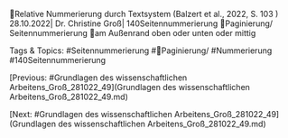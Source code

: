 Relative Nummerierung durch Textsystem
(Balzert et al., 2022, S. 103 )
28.10.2022| Dr. Christine Groß| 140Seitennummerierung
Paginierung/ Seitennummerierung 
am Außenrand oben oder unten oder mittig

   Tags & Topics:
   #Seitennummerierung
   #Paginierung/
   #Nummerierung
   #140Seitennummerierung

[Previous: #Grundlagen des wissenschaftlichen Arbeitens_Groß_281022_49](Grundlagen des wissenschaftlichen Arbeitens_Groß_281022_49.md)

[Next: #Grundlagen des wissenschaftlichen Arbeitens_Groß_281022_49](Grundlagen des wissenschaftlichen Arbeitens_Groß_281022_49.md)